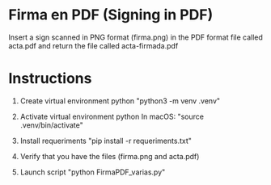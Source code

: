 # Firma en PDF (Signing in PDF)
Insert a sign scanned in PNG format (firma.png) in the PDF format file called acta.pdf and return the file called acta-firmada.pdf


# Instructions

1. Create virtual environment python
"python3 -m venv .venv"

2. Activate virtual environment python
In macOS:
"source .venv/bin/activate"

3. Install requeriments
"pip install -r requeriments.txt"

4. Verify that you have the files (firma.png and acta.pdf)

5. Launch script
"python FirmaPDF_varias.py"
